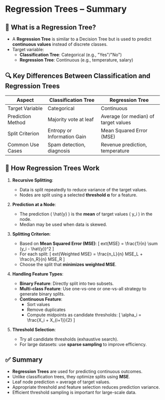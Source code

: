 
# Regression Trees – Summary

## 🌳 What is a Regression Tree?

- A **Regression Tree** is similar to a Decision Tree but is used to predict **continuous values** instead of discrete classes.
- Target variable:
  - **Classification Tree**: Categorical (e.g., "Yes"/"No")
  - **Regression Tree**: Continuous (e.g., temperature, salary)

## 🔍 Key Differences Between Classification and Regression Trees

| Aspect                      | Classification Tree                  | Regression Tree                       |
|----------------------------|---------------------------------------|---------------------------------------|
| Target Variable            | Categorical                           | Continuous                            |
| Prediction Method          | Majority vote at leaf                 | Average (or median) of target values  |
| Split Criterion            | Entropy or Information Gain           | Mean Squared Error (MSE)              |
| Common Use Cases           | Spam detection, diagnosis             | Revenue prediction, temperature       |

## 🧠 How Regression Trees Work

1. **Recursive Splitting**:
   - Data is split repeatedly to reduce variance of the target values.
   - Nodes are split using a selected **threshold α** for a feature.

2. **Prediction at a Node**:
   - The prediction \( \hat{y} \) is the **mean** of target values \( y_i \) in the node.
   - Median may be used when data is skewed.

3. **Splitting Criterion**:
   - Based on **Mean Squared Error (MSE)**:
     \[
     	ext{MSE} = \frac{1}{n} \sum (y_i - \hat{y})^2
     \]
   - For each split:
     \[
     	ext{Weighted MSE} = \frac{n_L}{n} MSE_L + \frac{n_R}{n} MSE_R
     \]
   - Choose the split that **minimizes weighted MSE**.

4. **Handling Feature Types**:
   - **Binary Feature**: Directly split into two subsets.
   - **Multi-class Feature**: Use one-vs-one or one-vs-all strategy to generate binary splits.
   - **Continuous Feature**:
     - Sort values
     - Remove duplicates
     - Compute midpoints as candidate thresholds:
       \[
       \alpha_i = \frac{X_i + X_{i+1}}{2}
       \]

5. **Threshold Selection**:
   - Try all candidate thresholds (exhaustive search).
   - For large datasets: use **sparse sampling** to improve efficiency.

## ✅ Summary

- **Regression Trees** are used for predicting continuous outcomes.
- Unlike classification trees, they optimize splits using **MSE**.
- Leaf node prediction = average of target values.
- Appropriate threshold and feature selection reduces prediction variance.
- Efficient threshold sampling is important for large-scale data.

